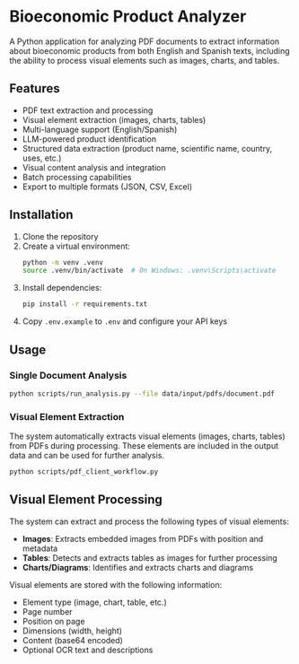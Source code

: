 
# Bioeconomic Product Analyzer

A Python application for analyzing PDF documents to extract information about bioeconomic products from both English and Spanish texts, including the ability to process visual elements such as images, charts, and tables.

## Features

- PDF text extraction and processing
- Visual element extraction (images, charts, tables)
- Multi-language support (English/Spanish)
- LLM-powered product identification
- Structured data extraction (product name, scientific name, country, uses, etc.)
- Visual content analysis and integration
- Batch processing capabilities
- Export to multiple formats (JSON, CSV, Excel)

## Installation

1. Clone the repository
2. Create a virtual environment:
   ```bash
   python -m venv .venv
   source .venv/bin/activate  # On Windows: .venv\Scripts\activate
   ```
3. Install dependencies:
   ```bash
   pip install -r requirements.txt
   ```
4. Copy `.env.example` to `.env` and configure your API keys

## Usage

### Single Document Analysis
```bash
python scripts/run_analysis.py --file data/input/pdfs/document.pdf
```

### Visual Element Extraction
The system automatically extracts visual elements (images, charts, tables) from PDFs during processing. These elements are included in the output data and can be used for further analysis.

```bash
python scripts/pdf_client_workflow.py
```

## Visual Element Processing

The system can extract and process the following types of visual elements:

- **Images**: Extracts embedded images from PDFs with position and metadata
- **Tables**: Detects and extracts tables as images for further processing
- **Charts/Diagrams**: Identifies and extracts charts and diagrams

Visual elements are stored with the following information:
- Element type (image, chart, table, etc.)
- Page number
- Position on page
- Dimensions (width, height)
- Content (base64 encoded)
- Optional OCR text and descriptions
